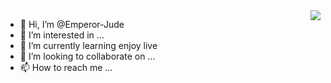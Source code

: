 <img align="right" src="https://github-readme-stats.vercel.app/api?username=elkan1788&show_icons=true&icon_color=CE1D2D&text_color=718096&bg_color=ffffff&hide_title=true" />


- 👋 Hi, I’m @Emperor-Jude
- 👀 I’m interested in ...
- 🌱 I’m currently learning enjoy live
- 💞️ I’m looking to collaborate on ...
- 📫 How to reach me ...

<!---
Emperor-Jude/Emperor-Jude is a ✨ special ✨ repository because its `README.md` (this file) appears on your GitHub profile.
You can click the Preview link to take a look at your changes.
--->

